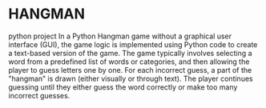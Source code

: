 # HANGMAN
python project
In a Python Hangman game without a graphical user interface (GUI), the game logic is implemented using Python code to create a text-based version of the game. The game typically involves selecting a word from a predefined list of words or categories, and then allowing the player to guess letters one by one. For each incorrect guess, a part of the "hangman" is drawn (either visually or through text). The player continues guessing until they either guess the word correctly or make too many incorrect guesses.
